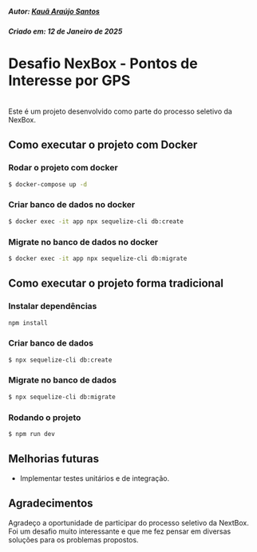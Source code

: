 ##### Autor: [Kauã Araújo Santos](https://www.linkedin.com/in/kau%C3%A3-ara%C3%BAjo-79b185233/)
##### Criado em: 12 de Janeiro de 2025


# Desafio NexBox - Pontos de Interesse por GPS
</br>
Este é um projeto desenvolvido como parte do processo seletivo da NexBox.

</br>

## Como executar o projeto com Docker

### Rodar o projeto com docker
```bash
$ docker-compose up -d
```

### Criar banco de dados no docker
```bash
$ docker exec -it app npx sequelize-cli db:create
```

### Migrate no banco de dados no docker
```bash
$ docker exec -it app npx sequelize-cli db:migrate
```
## Como executar o projeto forma tradicional

### Instalar dependências
```bash
npm install
```
### Criar banco de dados
```bash
$ npx sequelize-cli db:create
```
### Migrate no banco de dados 
```bash
$ npx sequelize-cli db:migrate
```
### Rodando o projeto 
```bash
$ npm run dev
```


## Melhorias futuras

- Implementar testes unitários e de integração.

## Agradecimentos

Agradeço a oportunidade de participar do processo seletivo da NextBox. Foi um desafio muito interessante e que me fez pensar em diversas soluções para os problemas propostos.
